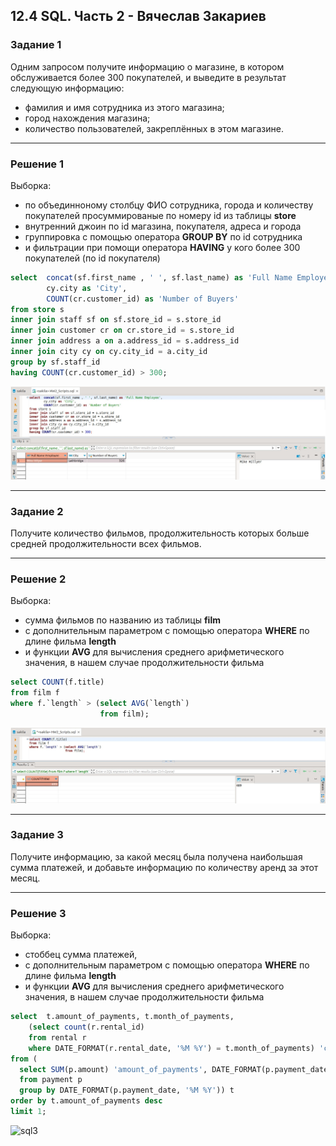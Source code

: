 ## 12.4 SQL. Часть 2 - Вячеслав Закариев

### Задание 1

Одним запросом получите информацию о магазине, в котором обслуживается более 300 покупателей, и выведите в результат следующую информацию: 
- фамилия и имя сотрудника из этого магазина;
- город нахождения магазина;
- количество пользователей, закреплённых в этом магазине.

---

### Решение 1

Выборка:
- по объединноному столбцу ФИО сотрудника, города и количеству покупателей просуммированые по номеру id из таблицы **store**
- внутренний джоин по id магазина, покупателя, адреса и города
- группировка с помощью оператора **GROUP BY** по id сотрудника
- и фильтрации при помощи оператора **HAVING** у кого более 300 покупателей (по id покупателя)

```sql
select	concat(sf.first_name , ' ', sf.last_name) as 'Full Name Employee',
		cy.city as 'City',
		COUNT(cr.customer_id) as 'Number of Buyers'		
from store s
inner join staff sf on sf.store_id = s.store_id 
inner join customer cr on cr.store_id = s.store_id
inner join address a on a.address_id = s.address_id 
inner join city cy on cy.city_id = a.city_id 
group by sf.staff_id
having COUNT(cr.customer_id) > 300;
```

![sql1](https://github.com/SlavaZakariev/netology/blob/f9997c8e7053d91cb5a8b2e2e9dc297c88eee466/db/12.4_SQL_part2/resources/sql_2.1.jpg)
 
---

### Задание 2

Получите количество фильмов, продолжительность которых больше средней продолжительности всех фильмов.

---

### Решение 2

Выборка:
- сумма фильмов по названию из таблицы **film**
- с дополнительным параметром c помощью оператора **WHERE** по длине фильма **length**
- и функции **AVG** для вычисления среднего арифметического значения, в нашем случае продолжительности фильма

```sql
select COUNT(f.title)
from film f  
where f.`length` > (select AVG(`length`) 
                    from film);
```
![sql2](https://github.com/SlavaZakariev/netology/blob/97221f6c8c48a9d7231312a08112392c2a73a37f/db/12.4_SQL_part2/resources/sql_2.2.jpg)

---

### Задание 3

Получите информацию, за какой месяц была получена наибольшая сумма платежей, и добавьте информацию по количеству аренд за этот месяц.

---

### Решение 3

Выборка:
- стоббец сумма платежей, 
- с дополнительным параметром c помощью оператора **WHERE** по длине фильма **length**
- и функции **AVG** для вычисления среднего арифметического значения, в нашем случае продолжительности фильма

```sql
select	t.amount_of_payments, t.month_of_payments,
	(select count(r.rental_id)
	from rental r
	where DATE_FORMAT(r.rental_date, '%M %Y') = t.month_of_payments) 'count_of_rent'
from (
  select SUM(p.amount) 'amount_of_payments', DATE_FORMAT(p.payment_date, '%M %Y') 'month_of_payments' 
  from payment p 
  group by DATE_FORMAT(p.payment_date, '%M %Y')) t
order by t.amount_of_payments desc  
limit 1;
```
![sql3]()

